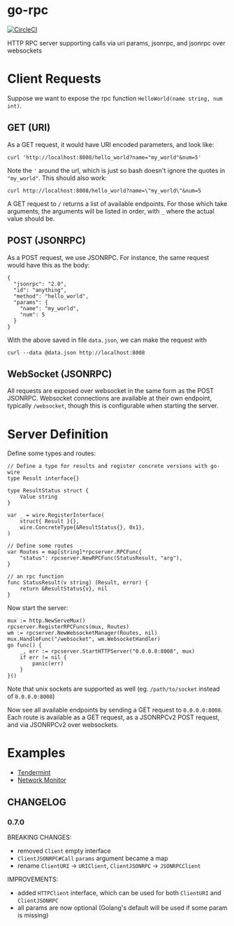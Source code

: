 # go-rpc

[![CircleCI](https://circleci.com/gh/tendermint/go-rpc.svg?style=svg)](https://circleci.com/gh/tendermint/go-rpc)

HTTP RPC server supporting calls via uri params, jsonrpc, and jsonrpc over websockets

# Client Requests

Suppose we want to expose the rpc function `HelloWorld(name string, num int)`.

## GET (URI)

As a GET request, it would have URI encoded parameters, and look like:

```
curl 'http://localhost:8008/hello_world?name="my_world"&num=5'
```

Note the `'` around the url, which is just so bash doesn't ignore the quotes in `"my_world"`.
This should also work:

```
curl http://localhost:8008/hello_world?name=\"my_world\"&num=5
```

A GET request to `/` returns a list of available endpoints.
For those which take arguments, the arguments will be listed in order, with `_` where the actual value should be.

## POST (JSONRPC)

As a POST request, we use JSONRPC. For instance, the same request would have this as the body:

```
{
  "jsonrpc": "2.0",
  "id": "anything",
  "method": "hello_world",
  "params": {
    "name": "my_world",
    "num": 5
  }
}
```

With the above saved in file `data.json`, we can make the request with

```
curl --data @data.json http://localhost:8008
```

## WebSocket (JSONRPC)

All requests are exposed over websocket in the same form as the POST JSONRPC.
Websocket connections are available at their own endpoint, typically `/websocket`,
though this is configurable when starting the server.

# Server Definition

Define some types and routes:

```
// Define a type for results and register concrete versions with go-wire
type Result interface{}

type ResultStatus struct {
	Value string
}

var _ = wire.RegisterInterface(
	struct{ Result }{},
	wire.ConcreteType{&ResultStatus{}, 0x1},
)

// Define some routes
var Routes = map[string]*rpcserver.RPCFunc{
	"status": rpcserver.NewRPCFunc(StatusResult, "arg"),
}

// an rpc function
func StatusResult(v string) (Result, error) {
	return &ResultStatus{v}, nil
}

```

Now start the server:

```
mux := http.NewServeMux()
rpcserver.RegisterRPCFuncs(mux, Routes)
wm := rpcserver.NewWebsocketManager(Routes, nil)
mux.HandleFunc("/websocket", wm.WebsocketHandler)
go func() {
	_, err := rpcserver.StartHTTPServer("0.0.0.0:8008", mux)
	if err != nil {
		panic(err)
	}
}()

```

Note that unix sockets are supported as well (eg. `/path/to/socket` instead of `0.0.0.0:8008`)

Now see all available endpoints by sending a GET request to `0.0.0.0:8008`.
Each route is available as a GET request, as a JSONRPCv2 POST request, and via JSONRPCv2 over websockets.


# Examples

* [Tendermint](https://github.com/tendermint/tendermint/blob/master/rpc/core/routes.go)
* [Network Monitor](https://github.com/tendermint/netmon/blob/master/handlers/routes.go)

## CHANGELOG

### 0.7.0

BREAKING CHANGES:

- removed `Client` empty interface
- `ClientJSONRPC#Call` `params` argument became a map
- rename `ClientURI` -> `URIClient`, `ClientJSONRPC` -> `JSONRPCClient`

IMPROVEMENTS:

- added `HTTPClient` interface, which can be used for both `ClientURI`
and `ClientJSONRPC`
- all params are now optional (Golang's default will be used if some param is missing)
